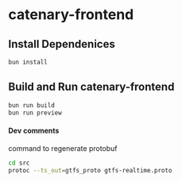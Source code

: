 # catenary-frontend
## Install Dependenices
```bash
bun install
```
## Build and Run catenary-frontend
```bash
bun run build
bun run preview
```

#### Dev comments

command to regenerate protobuf

```bash
cd src
protoc --ts_out=gtfs_proto gtfs-realtime.proto 
```
